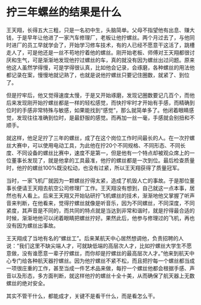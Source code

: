 # 拧三年螺丝的结果是什么

王天翔，长得五大三粗，只是一名初中生，头脑简单。父母不指望他有出息、赚大钱，于是早年让他进了一家汽车修理厂，老板让他拧螺丝。两个月过去了，与他同时进厂的员工早就学会了，开始学习修车技术，有的人已经不愿意干这活了，跳槽走人了，可是他还是一丝不苟地拧着他的螺丝。刚开始老板、师傅对王天翔都很讨厌和生气，可是渐渐地发现他拧过螺丝的车，真的就没有因为螺丝出过问题。原来他这人虽然学得慢，可是学得很认真，比如他会记录，会琢磨，各种螺丝的用法他都记录在案，慢慢地就记熟了，也就是说他拧螺丝只要记住圈数，就紧了、到位了。 

但是拧牢后，他又觉得速度太慢，于是又开始琢磨，发现记圈数要记几百个，而他后来发现刚开始拧螺丝都是一样的轻松感觉，而快拧牢时才开始有手感，而精确到位时的手感非常特殊与敏感，如果能找到“感觉”，那么就简单多了。他闭着眼睛感觉，发现往往准确到位时，是最舒服的感觉。而再加一丝一毫，手感就会别扭和不顺手。 

就这样，他足足拧了三年的螺丝，成了在这个岗位工作时间最长的人。在一次拧螺丝大赛中，可以使用电动工具，为此他在拧20个不同规格、不同形态、不同长度、不同设备的螺丝比赛中，速度不是第一，但是他有一个特点却被观众席上的一位董事长发现了，就是他拿的工具最准，他拧的螺丝都是一次到位。最后检查质量时，他拧的螺丝100%既没松动，也没有过紧，所以王天翔获得了质量冠军。 

当时，一家飞机厂就因为一颗螺丝拧得太紧，造成了机毁人亡的事故。于是那位董事长便请王天翔去航空公司修理厂工作。王天翔没有想到，自己就这一点本事，居然也有人看上。后来王天翔又开始钻研拧飞机螺丝的技术，渐渐地他又掌握了听声音来判断，在他看来，觉得拧螺丝就像是听音乐，因为不同螺丝，不同深度，不同紧度，其声音是不同的，而共同的特点就是当达到非常和谐时，就是拧得最合适的时候，渐渐地他可以闭着眼睛把螺丝拧好。果然此后，他参与修理过的飞机，再也没有因为螺丝出事故。 

王天翔成了当地有名的“螺丝工”。后来某航天中心居然想调他，负责招聘的人说：“我们这里不缺尖端人才，可就缺低端的高层次人才，比如拧螺丝大学生不愿意做，没有谁愿意一辈子拧螺丝，而你却是拧螺丝的最高层次人才。”他来到航天中心专门给各种航天器拧螺丝。因为他拧螺丝不紧不松，而且把拧每一个螺丝都当成一项很庄重的工作，甚至当成一件艺术品来做，每拧一个螺丝他都会根据手感、声音以及形态，多方面判断，就这样他拧的螺丝十全十美，从而确保了航天器上无数螺丝的绝对安全。 

其实不管干什么，都能成才，关键不是看干什么，而是看怎么干。